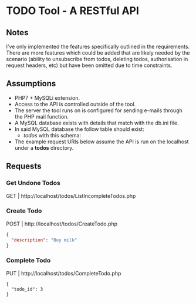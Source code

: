 # TODO Tool - A RESTful API

## Notes
I've only implemented the features specifically outlined in the requirements. There are more features which could be added that are likely needed by the scenario (ability to unsubscribe from todos, deleting todos, authorisation in request headers, etc) but have been omitted due to time constraints.

## Assumptions
* PHP7 + MySQLi extension.
* Access to the API is controlled outside of the tool.
* The server the tool runs on is configured for sending e-mails through the PHP mail function.
* A MySQL database exists with details that match with the db.ini file.
* In said MySQL database the follow table should exist:
  * *todos* with this schema:
* The example request URIs below assume the API is run on the localhost under a **todos** directory.

## Requests

### Get Undone Todos
GET | http://localhost/todos/ListIncompleteTodos.php

### Create Todo
POST | http://localhost/todos/CreateTodo.php
```json
{ 
  "description": "Buy milk"
}
```

### Complete Todo
PUT | http://localhost/todos/CompleteTodo.php 
```PUT
{ 
  "todo_id": 3
}
```
